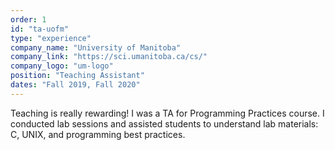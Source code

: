 ```yaml
---
order: 1
id: "ta-uofm"
type: "experience"
company_name: "University of Manitoba"
company_link: "https://sci.umanitoba.ca/cs/"
company_logo: "um-logo"
position: "Teaching Assistant"
dates: "Fall 2019, Fall 2020"
---
```


Teaching is really rewarding! I was a TA for Programming Practices course. I conducted lab sessions and assisted students to understand lab materials: C, UNIX, and programming best practices.